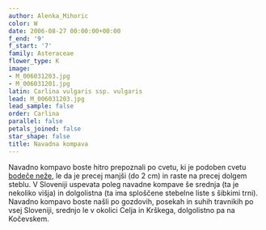 ```yaml
---
author: Alenka_Mihoric
color: W
date: 2006-08-27 00:00:00+00:00
f_end: '9'
f_start: '7'
family: Asteraceae
flower_type: K
image:
- M_006031203.jpg
- M_006031201.jpg
latin: Carlina vulgaris ssp. vulgaris
lead: M_006031203.jpg
lead_sample: false
order: Carlina
parallel: false
petals_joined: false
star_shape: false
title: Navadna kompava
---
```

Navadno kompavo boste hitro prepoznali po cvetu, ki je podoben cvetu [bodeče neže](../carlinaacaulis/), le da je precej manjši (do 2 cm) in raste na precej dolgem steblu. V Sloveniji uspevata poleg navadne kompave še srednja (ta je nekoliko višja) in dolgolistna (ta ima sploščene stebelne liste s šibkimi trni). Navadno kompavo boste našli po gozdovih, posekah in suhih travnikih po vsej Sloveniji, srednjo le v okolici Celja in Krškega, dolgolistno pa na Kočevskem.
